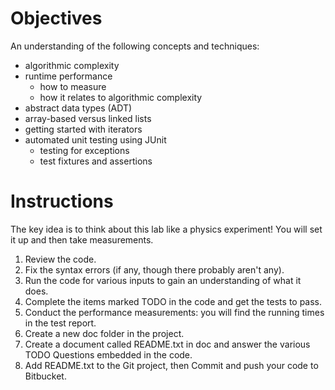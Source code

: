 # Objectives

An understanding of the following concepts and techniques:

- algorithmic complexity
- runtime performance
    - how to measure
    - how it relates to algorithmic complexity
- abstract data types (ADT)
- array-based versus linked lists
- getting started with iterators
- automated unit testing using JUnit
    - testing for exceptions
    - test fixtures and assertions

# Instructions

The key idea is to think about this lab like a physics experiment!
You will set it up and then take measurements.

1. Review the code.
2. Fix the syntax errors (if any, though there probably aren't any).
3. Run the code for various inputs to gain an understanding of what it does.
4. Complete the items marked TODO in the code and get the tests to pass.
5. Conduct the performance measurements: you will find the running times in the test report.
6. Create a new doc folder in the project.
7. Create a document called README.txt in doc and answer the various TODO Questions embedded in the code.
8. Add README.txt to the Git project, then Commit and push your code to Bitbucket.